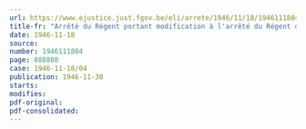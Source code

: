 ```yaml
---
url: https://www.ejustice.just.fgov.be/eli/arrete/1946/11/18/1946111804/justel
title-fr: "Arrêté du Régent portant modification à l'arrêté du Régent du 26 mai 1945 organique du fonds provisoire de soutien des chômeurs"
date: 1946-11-18
source:
number: 1946111804
page: 888888
case: 1946-11-18/04
publication: 1946-11-30
starts:
modifies:
pdf-original:
pdf-consolidated:
---
```


